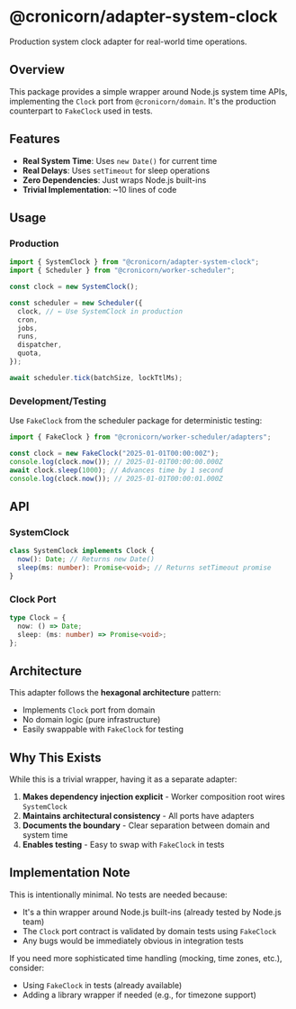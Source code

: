 # @cronicorn/adapter-system-clock

Production system clock adapter for real-world time operations.

## Overview

This package provides a simple wrapper around Node.js system time APIs, implementing the `Clock` port from `@cronicorn/domain`. It's the production counterpart to `FakeClock` used in tests.

## Features

- **Real System Time**: Uses `new Date()` for current time
- **Real Delays**: Uses `setTimeout` for sleep operations
- **Zero Dependencies**: Just wraps Node.js built-ins
- **Trivial Implementation**: ~10 lines of code

## Usage

### Production

```typescript
import { SystemClock } from "@cronicorn/adapter-system-clock";
import { Scheduler } from "@cronicorn/worker-scheduler";

const clock = new SystemClock();

const scheduler = new Scheduler({
  clock, // ← Use SystemClock in production
  cron,
  jobs,
  runs,
  dispatcher,
  quota,
});

await scheduler.tick(batchSize, lockTtlMs);
```

### Development/Testing

Use `FakeClock` from the scheduler package for deterministic testing:

```typescript
import { FakeClock } from "@cronicorn/worker-scheduler/adapters";

const clock = new FakeClock("2025-01-01T00:00:00Z");
console.log(clock.now()); // 2025-01-01T00:00:00.000Z
await clock.sleep(1000); // Advances time by 1 second
console.log(clock.now()); // 2025-01-01T00:00:01.000Z
```

## API

### SystemClock

```typescript
class SystemClock implements Clock {
  now(): Date; // Returns new Date()
  sleep(ms: number): Promise<void>; // Returns setTimeout promise
}
```

### Clock Port

```typescript
type Clock = {
  now: () => Date;
  sleep: (ms: number) => Promise<void>;
};
```

## Architecture

This adapter follows the **hexagonal architecture** pattern:

- Implements `Clock` port from domain
- No domain logic (pure infrastructure)
- Easily swappable with `FakeClock` for testing

## Why This Exists

While this is a trivial wrapper, having it as a separate adapter:

1. **Makes dependency injection explicit** - Worker composition root wires `SystemClock`
2. **Maintains architectural consistency** - All ports have adapters
3. **Documents the boundary** - Clear separation between domain and system time
4. **Enables testing** - Easy to swap with `FakeClock` in tests

## Implementation Note

This is intentionally minimal. No tests are needed because:

- It's a thin wrapper around Node.js built-ins (already tested by Node.js team)
- The `Clock` port contract is validated by domain tests using `FakeClock`
- Any bugs would be immediately obvious in integration tests

If you need more sophisticated time handling (mocking, time zones, etc.), consider:

- Using `FakeClock` in tests (already available)
- Adding a library wrapper if needed (e.g., for timezone support)

